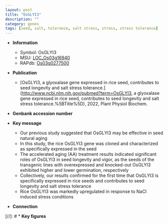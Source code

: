 ```yaml
---
layout: post
title: "OsGLYI3"
description: ""
category: genes
tags: [seed, salt, tolerance, salt stress, stress, stress tolerance]
---
```


* **Information**  
    + Symbol: OsGLYI3  
    + MSU: [LOC_Os03g16940](http://rice.uga.edu/cgi-bin/ORF_infopage.cgi?orf=LOC_Os03g16940)  
    + RAPdb: [Os03g0277500](http://rapdb.dna.affrc.go.jp/viewer/gbrowse_details/irgsp1?name=Os03g0277500)  

* **Publication**  
    + [OsGLYI3, a glyoxalase gene expressed in rice seed, contributes to seed longevity and salt stress tolerance.](http://www.ncbi.nlm.nih.gov/pubmed?term=OsGLYI3, a glyoxalase gene expressed in rice seed, contributes to seed longevity and salt stress tolerance.%5BTitle%5D), 2022, Plant Physiol Biochem.

* **Genbank accession number**  

* **Key message**  
    + Our previous study suggested that OsGLYI3 may be effective in seed natural aging
    + In this study, the rice OsGLYI3 gene was cloned and characterized as specifically expressed in the seed
    + The accelerated aging (AA) treatment results indicated significant roles of OsGLYI3 in seed longevity and vigor, as the seeds of the transgenic lines with overexpressed and knocked-out OsGLYI3 exhibited higher and lower germination, respectively
    + Collectively, our results confirmed for the first time that OsGLYI3 is specifically expressed in rice seeds and contributes to seed longevity and salt stress tolerance
    + Rice OsGLYI3 was markedly upregulated in response to NaCl induced stress conditions

* **Connection**  

[//]: # * **Key figures**  


